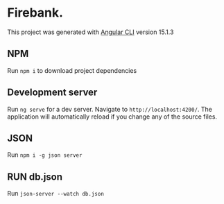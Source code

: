 # Firebank.

This project was generated with [Angular CLI](https://github.com/angular/angular-cli) version 15.1.3


## NPM

Run `npm i` to download project dependencies

## Development server

Run `ng serve` for a dev server. Navigate to `http://localhost:4200/`. The application will automatically reload if you change any of the source files.

## JSON

Run `npm i -g json server`

## RUN db.json 

Run `json-server --watch db.json`
